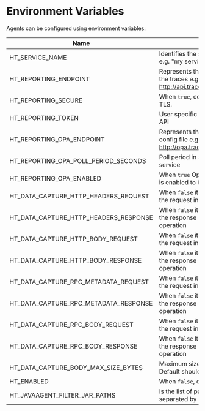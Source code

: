 [//]: # (Code generated by hypertrace/agent-config/tools/env-vars-generator. DO NOT EDIT.)


# Environment Variables

Agents can be configured using environment variables:

| Name | Description |
|------|-------------|
| HT_SERVICE_NAME | Identifies the service/process running e.g. "my service" |
| HT_REPORTING_ENDPOINT | Represents the endpoint for reporting the traces e.g. http://api.traceable.ai:9411/api/v2/spans |
| HT_REPORTING_SECURE | When `true`, connects to endpoints over TLS. |
| HT_REPORTING_TOKEN | User specific token to access Traceable API |
| HT_REPORTING_OPA_ENDPOINT | Represents the endpoint for polling OPA config file e.g. http://opa.traceableai:8181/ |
| HT_REPORTING_OPA_POLL_PERIOD_SECONDS | Poll period in seconds to query OPA service |
| HT_REPORTING_OPA_ENABLED | When `true` Open Policy Agent evaluation is enabled to block request |
| HT_DATA_CAPTURE_HTTP_HEADERS_REQUEST | When `false` it disables the capture for the request in a client/request operation |
| HT_DATA_CAPTURE_HTTP_HEADERS_RESPONSE | When `false` it disables the capture for the response in a client/request operation |
| HT_DATA_CAPTURE_HTTP_BODY_REQUEST | When `false` it disables the capture for the request in a client/request operation |
| HT_DATA_CAPTURE_HTTP_BODY_RESPONSE | When `false` it disables the capture for the response in a client/request operation |
| HT_DATA_CAPTURE_RPC_METADATA_REQUEST | When `false` it disables the capture for the request in a client/request operation |
| HT_DATA_CAPTURE_RPC_METADATA_RESPONSE | When `false` it disables the capture for the response in a client/request operation |
| HT_DATA_CAPTURE_RPC_BODY_REQUEST | When `false` it disables the capture for the request in a client/request operation |
| HT_DATA_CAPTURE_RPC_BODY_RESPONSE | When `false` it disables the capture for the response in a client/request operation |
| HT_DATA_CAPTURE_BODY_MAX_SIZE_BYTES | Maximum size of captured body in bytes. Default should be 131_072 (128 KiB). |
| HT_ENABLED | When `false`, disables the agent |
| HT_JAVAAGENT_FILTER_JAR_PATHS | Is the list of path to opa filter jars, separated by `,` |
